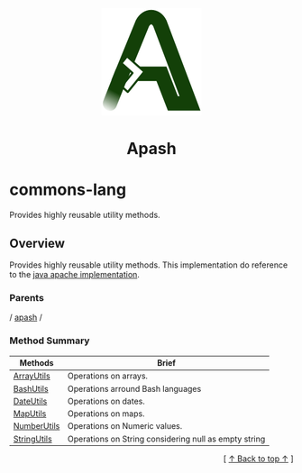 
<div align='center' id='apash-top'>
  <a href='https://github.com/hastec-fr/apash'>
    <img alt='apash-logo' src='../../../../../assets/apash-logo.svg'/>
  </a>

  # Apash
</div>

# commons-lang

Provides highly reusable utility methods.

## Overview

Provides highly reusable utility methods.
This implementation do reference to the [java apache implementation](http://commons.apache.org/proper/commons-lang/javadocs/api-3.1/).

### Parents
<!-- apash.parentBegin -->
[](../../.md) / [apash](../apash.md) / 
<!-- apash.parentEnd -->

### Method Summary
<!-- apash.summaryTableBegin -->
| Methods                  | Brief                                 |
|--------------------------|---------------------------------------|
|[ArrayUtils](commons-lang/ArrayUtils.md)|Operations on arrays.|
|[BashUtils](commons-lang/BashUtils.md)|Operations arround Bash languages|
|[DateUtils](commons-lang/DateUtils.md)|Operations on dates.|
|[MapUtils](commons-lang/MapUtils.md)|Operations on maps.|
|[NumberUtils](commons-lang/NumberUtils.md)|Operations on Numeric values.|
|[StringUtils](commons-lang/StringUtils.md)|Operations on String considering null as empty string|
<!-- apash.summaryTableEnd -->



  <div align='right'>[ <a href='#apash-top'>↑ Back to top ↑</a> ]</div>

